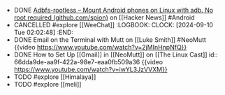 - DONE [Adbfs-rootless – Mount Android phones on Linux with adb. No root required (github.com/spion)](https://news.ycombinator.com/item?id=41219080) on [[Hacker News]] #Android
- CANCELLED #explore [[WeeChat]]
  :LOGBOOK:
  CLOCK: [2024-09-10 Tue 02:02:48]
  :END:
- DONE Email on the Terminal with Mutt on [[Luke Smith]] #NeoMutt
  {{video https://www.youtube.com/watch?v=2jMInHnpNfQ}}
- DONE How to Set Up [[Gmail]] in [[NeoMutt]] on [[The Linux Cast]]
  id:: 66dda9de-aa9f-422a-98e7-eaa0fb509a36
  {{video https://www.youtube.com/watch?v=iwYL3JzVVXM}}
- TODO #explore [[Himalaya]]
- TODO #explore [[meli]]